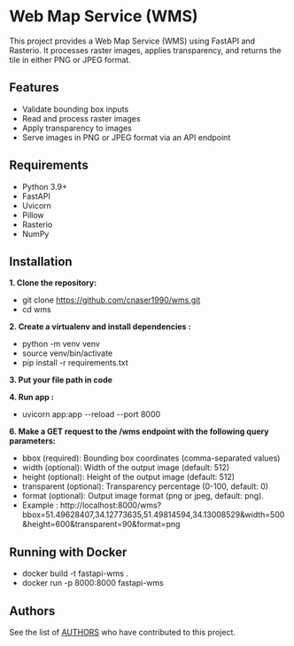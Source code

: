 # Web Map Service (WMS)

This project provides a Web Map Service (WMS) using FastAPI and Rasterio. It processes raster images, applies transparency, and returns the tile in either PNG or JPEG format.

## Features

- Validate bounding box inputs
- Read and process raster images
- Apply transparency to images
- Serve images in PNG or JPEG format via an API endpoint

## Requirements

- Python 3.9+
- FastAPI
- Uvicorn
- Pillow
- Rasterio
- NumPy

## Installation

**1. Clone the repository:**
 * git clone https://github.com/cnaser1990/wms.git
 * cd wms
   
**2. Create a virtualenv and install dependencies :**
 * python -m venv venv
 * source venv/bin/activate
 * pip install -r requirements.txt
   
**3. Put your file path in code** 

**4. Run app :**
 * uvicorn app:app --reload --port 8000
   
**6. Make a GET request to the /wms endpoint with the following query parameters:**
 * bbox (required): Bounding box coordinates (comma-separated values)
 * width (optional): Width of the output image (default: 512)
 * height (optional): Height of the output image (default: 512)
 * transparent (optional): Transparency percentage (0-100, default: 0)
 * format (optional): Output image format (png or jpeg, default: png).
 * Example : http://localhost:8000/wms?bbox=51.49628407,34.12773635,51.49814594,34.13008529&width=500&height=600&transparent=90&format=png


## Running with Docker
* docker build -t fastapi-wms .
* docker run -p 8000:8000 fastapi-wms


## Authors
See the list of [AUTHORS](AUTHORS.md) who have contributed to this project.

